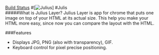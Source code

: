 [Build Status](https://api.travis-ci.org/eder/julius.png?branch=master)
#[![Julius](http://2.bp.blogspot.com/-rkIoPO75AgM/T0ldUvU-dGI/AAAAAAAABsc/wEOwEGErnow/s1600/chrisjulius.png)]
#Julis  
#####What is Julius Layer?
Julius Layer is app for chrome  that  puts one image on top of your  HTML at its actual size. 
This help you make your HTML more easy, since now you can compare  the layout with the HTML. 

###Features
+ Displays JPG, PNG (also with transparency), GIF.
+ Keyboard control for pixel precise positioning.

